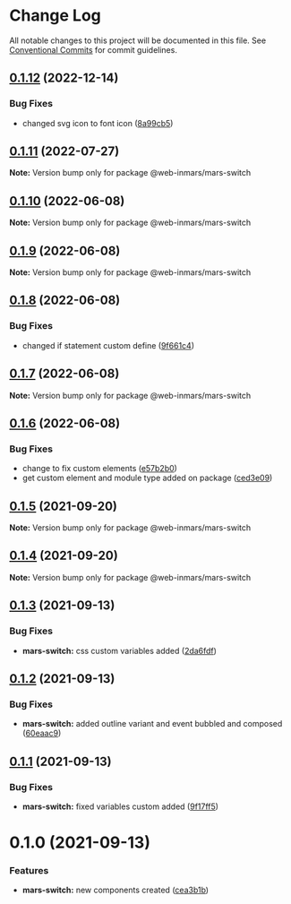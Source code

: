 # Change Log

All notable changes to this project will be documented in this file.
See [Conventional Commits](https://conventionalcommits.org) for commit guidelines.

## [0.1.12](https://github.com/MarsGotta/web-inmars/compare/@web-inmars/mars-switch@0.1.11...@web-inmars/mars-switch@0.1.12) (2022-12-14)

### Bug Fixes

- changed svg icon to font icon ([8a99cb5](https://github.com/MarsGotta/web-inmars/commit/8a99cb5773590df531327052d582d31ad2fe82a2))

## [0.1.11](https://github.com/MarsGotta/web-inmars/compare/@web-inmars/mars-switch@0.1.10...@web-inmars/mars-switch@0.1.11) (2022-07-27)

**Note:** Version bump only for package @web-inmars/mars-switch

## [0.1.10](https://github.com/MarsGotta/web-inmars/compare/@web-inmars/mars-switch@0.1.9...@web-inmars/mars-switch@0.1.10) (2022-06-08)

**Note:** Version bump only for package @web-inmars/mars-switch

## [0.1.9](https://github.com/MarsGotta/web-inmars/compare/@web-inmars/mars-switch@0.1.8...@web-inmars/mars-switch@0.1.9) (2022-06-08)

**Note:** Version bump only for package @web-inmars/mars-switch

## [0.1.8](https://github.com/MarsGotta/web-inmars/compare/@web-inmars/mars-switch@0.1.7...@web-inmars/mars-switch@0.1.8) (2022-06-08)

### Bug Fixes

- changed if statement custom define ([9f661c4](https://github.com/MarsGotta/web-inmars/commit/9f661c4fca934e04140207f2335664a530cd5d43))

## [0.1.7](https://github.com/MarsGotta/web-inmars/compare/@web-inmars/mars-switch@0.1.6...@web-inmars/mars-switch@0.1.7) (2022-06-08)

**Note:** Version bump only for package @web-inmars/mars-switch

## [0.1.6](https://github.com/MarsGotta/web-inmars/compare/@web-inmars/mars-switch@0.1.5...@web-inmars/mars-switch@0.1.6) (2022-06-08)

### Bug Fixes

- change to fix custom elements ([e57b2b0](https://github.com/MarsGotta/web-inmars/commit/e57b2b07b16b130e198123a318289491646c397c))
- get custom element and module type added on package ([ced3e09](https://github.com/MarsGotta/web-inmars/commit/ced3e095f33185232fcf7b02415cb1479316cd2a))

## [0.1.5](https://github.com/MarsGotta/web-inmars/compare/@web-inmars/mars-switch@0.1.4...@web-inmars/mars-switch@0.1.5) (2021-09-20)

**Note:** Version bump only for package @web-inmars/mars-switch

## [0.1.4](https://github.com/MarsGotta/web-inmars/compare/@web-inmars/mars-switch@0.1.3...@web-inmars/mars-switch@0.1.4) (2021-09-20)

**Note:** Version bump only for package @web-inmars/mars-switch

## [0.1.3](https://github.com/MarsGotta/web-inmars/compare/@web-inmars/mars-switch@0.1.2...@web-inmars/mars-switch@0.1.3) (2021-09-13)

### Bug Fixes

- **mars-switch:** css custom variables added ([2da6fdf](https://github.com/MarsGotta/web-inmars/commit/2da6fdf990f222ed0840ce3edef2032ba58b7a18))

## [0.1.2](https://github.com/MarsGotta/web-inmars/compare/@web-inmars/mars-switch@0.1.1...@web-inmars/mars-switch@0.1.2) (2021-09-13)

### Bug Fixes

- **mars-switch:** added outline variant and event bubbled and composed ([60eaac9](https://github.com/MarsGotta/web-inmars/commit/60eaac9a88d007037063e3c7c1203899c48c6d26))

## [0.1.1](https://github.com/MarsGotta/web-inmars/compare/@web-inmars/mars-switch@0.1.0...@web-inmars/mars-switch@0.1.1) (2021-09-13)

### Bug Fixes

- **mars-switch:** fixed variables custom added ([9f17ff5](https://github.com/MarsGotta/web-inmars/commit/9f17ff591d9bac892cb40c43ebc4d24952cf7b00))

# 0.1.0 (2021-09-13)

### Features

- **mars-switch:** new components created ([cea3b1b](https://github.com/MarsGotta/web-inmars/commit/cea3b1b314a0b030bfa64ea0815392d6985f2cdc))
